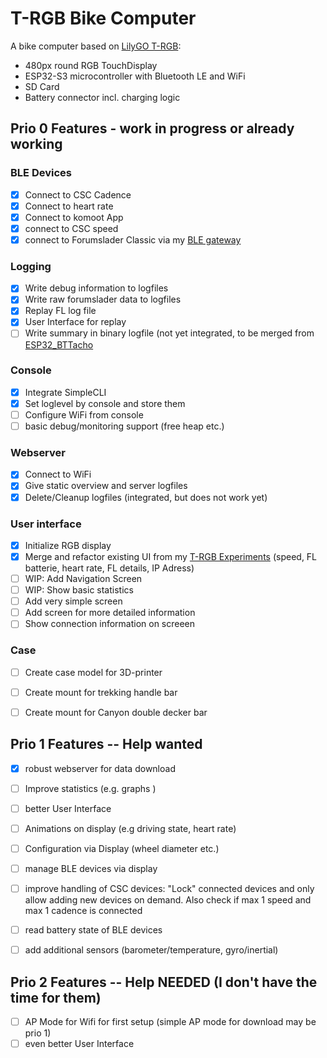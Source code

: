 # T-RGB Bike Computer

A bike computer based on [LilyGO T-RGB](https://www.lilygo.cc/products/t-rgb):

- 480px round RGB TouchDisplay
- ESP32-S3 microcontroller with Bluetooth LE and WiFi
- SD Card
- Battery connector incl. charging logic


## Prio 0 Features - work in progress or already working

### BLE Devices
- [X] Connect to CSC Cadence
- [X] Connect to heart rate
- [X] Connect to komoot App
- [X] connect to CSC speed
- [X] connect to Forumslader Classic via my [BLE gateway](https://github.com/euphi/ESP32_FLClassic2BLE)

### Logging

- [X] Write debug information to logfiles
- [X] Write raw forumslader data to logfiles
- [X] Replay FL log file
- [X] User Interface for replay
- [ ] Write summary in binary logfile (not yet integrated, to be merged from [ESP32_BTTacho](https://github.com/euphi/ESP32_BTTacho)

### Console

- [X] Integrate SimpleCLI
- [X] Set loglevel by console and store them
- [ ] Configure WiFi from console
- [ ] basic debug/monitoring support (free heap etc.)

### Webserver
- [X] Connect to WiFi
- [X] Give static overview and server logfiles
- [X] Delete/Cleanup logfiles (integrated, but does not work yet)

### User interface

- [X] Initialize RGB display
- [X] Merge and refactor existing UI from my [T-RGB Experiments](https://github.com/euphi/T-RGB-Experiments) (speed, FL batterie, heart rate, FL details, IP Adress)
- [ ] WIP: Add Navigation Screen
- [ ] WIP: Show basic statistics
- [ ] Add very simple screen
- [ ] Add screen for more detailed information
- [ ] Show connection information on screeen

### Case

- [ ] Create case model for 3D-printer
- [ ] Create mount for trekking handle bar
- [ ] Create mount for Canyon double decker bar


## Prio 1 Features -- Help wanted

- [X] robust webserver for data download
- [ ] Improve statistics (e.g. graphs )
- [ ] better User Interface
- [ ] Animations on display (e.g driving state, heart rate)
- [ ] Configuration via Display (wheel diameter etc.)
- [ ] manage BLE devices via display
- [ ] improve handling of CSC devices: "Lock" connected devices and only allow adding new devices on demand. Also check if max 1 speed and max 1 cadence is connected
- [ ] read battery state of BLE devices
- [ ] add additional sensors (barometer/temperature, gyro/inertial)


## Prio 2 Features -- Help NEEDED (I don't have the time for them)

- [ ] AP Mode for Wifi for first setup (simple AP mode for download may be prio 1)
- [ ] even better User Interface
